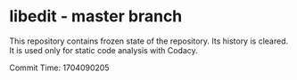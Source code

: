 # libedit - master branch

This repository contains frozen state of the repository.
Its history is cleared. It is used only for static code
analysis with Codacy.

Commit Time: 1704090205